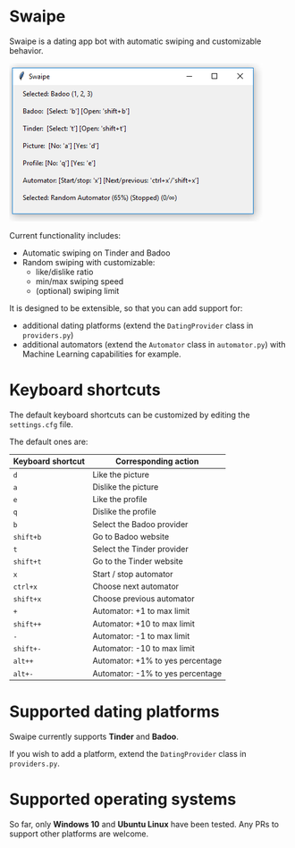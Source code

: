 # Swaipe

Swaipe is a dating app bot with automatic swiping and customizable behavior.

![Swaipe GUI screenshot image](https://raw.githubusercontent.com/thomanq/swaipe/master/assets/swaipe_GUI.png)

Current functionality includes:
- Automatic swiping on Tinder and Badoo
- Random swiping with customizable:
    - like/dislike ratio
    - min/max swiping speed 
    - (optional) swiping limit

It is designed to be extensible, so that you can add support for:
- additional dating platforms (extend the `DatingProvider` class in `providers.py`)
- additional automators (extend the `Automator` class in `automator.py`) with Machine Learning capabilities for example.

# Keyboard shortcuts

The default keyboard shortcuts can be customized by editing the `settings.cfg` file.

The default ones are:

| Keyboard shortcut | Corresponding action |
| ----------------- | ---------------------|
| `d` | Like the picture  |
| `a` | Dislike the picture |
| `e` | Like the profile |
| `q` | Dislike the profile |
| `b` | Select the Badoo provider |
| `shift+b` | Go to Badoo website |
| `t` | Select the Tinder provider |
| `shift+t` | Go to the Tinder website |
| `x` | Start / stop automator |
| `ctrl+x` | Choose next automator |
| `shift+x` | Choose previous automator |
| `+` | Automator: +1 to max limit |
| `shift++` | Automator: +10 to max limit |
| `-` | Automator: -1 to max limit |
| `shift+-` | Automator: -10 to max limit |
| `alt++` | Automator: +1% to yes percentage |
| `alt+-` | Automator: -1% to yes percentage |

# Supported dating platforms

Swaipe currently supports **Tinder** and **Badoo**.

If you wish to add a platform, extend the `DatingProvider` class in `providers.py`.

# Supported operating systems

So far, only **Windows 10** and **Ubuntu Linux** have been tested. Any PRs to support other platforms are welcome.